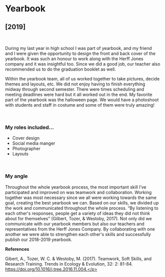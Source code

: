 # Yearbook 
<h2>[2019]</h2>

<br/>
<p>
During my last year in high school I was part of yearbook, and my friend and I were given the opportunity to design the front and back cover of the yearbook. It was such an honour to work along with the Herff Jones company and it was insightful too. Since we did a good job, our teacher also recommended us to do the graduation booklet as well. 

Within the yearbook team, all of us worked together  to take pictures, decide themes and layouts, etc. We did not enjoy having to finish everything midway through second semester. There were times scheduling and meeting deadlines were hard but it all worked out in the end. My favorite part of the yearbook was the halloween page. We would have a photoshoot with students and staff in costume and some of them were truly amazing!
</p>
<br/>

<h3>My roles included...</h3>
<p>

* Cover design
* Social media manger
* Photographer
* Layouts
</p>
</br>

<h3>My angle</h3>

<p>Throughout the whole yearbook process, the most important skill I’ve participated and improved on was teamwork and collaboration. Working together was most necessary since we all were working towards the same goal, creating the best yearbook we can. Based on our skills, we divided up the work and communicated throughout the whole process. “By listening to each other's responses, people get a variety of ideas they did not think about for themselves” (Gilbert, Tozer, & Westoby, 2017). Not only did we communicate with our yearbook members but also our teachers and representatives from the Herff Jones Company. By collaborating with one another we were able to strengthen each other's skills and successfully publish our 2018-2019 yearbook.

<strong>References</strong>

Gibert, A., Tozer, W. C. & Westoby, M. (2017). Teamwork, Soft Skills, and Research Training. Trends in Ecology & Evolution, 32: 2: 81-84. https://doi.org/10.1016/j.tree.2016.11.004.</p>
